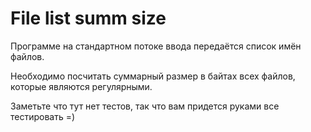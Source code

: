 # File list summ size

Программе на стандартном потоке ввода передаётся список имён файлов.

Необходимо посчитать суммарный размер в байтах всех файлов, которые являются регулярными.

Заметьте что тут нет тестов, так что вам придется руками все тестировать =)